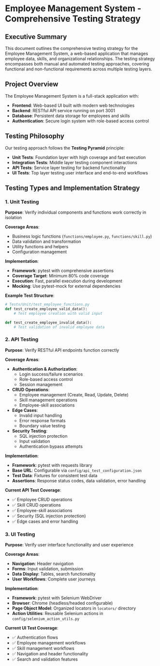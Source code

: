 # Employee Management System - Comprehensive Testing Strategy

## Executive Summary

This document outlines the comprehensive testing strategy for the Employee Management System, a web-based application that manages employee data, skills, and organizational relationships. The testing strategy encompasses both manual and automated testing approaches, covering functional and non-functional requirements across multiple testing layers.

## Project Overview

The Employee Management System is a full-stack application with:
- **Frontend**: Web-based UI built with modern web technologies
- **Backend**: RESTful API service running on port 3001
- **Database**: Persistent data storage for employees and skills
- **Authentication**: Secure login system with role-based access control

## Testing Philosophy

Our testing approach follows the **Testing Pyramid** principle:
- **Unit Tests**: Foundation layer with high coverage and fast execution
- **Integration Tests**: Middle layer testing component interactions
- **API Tests**: Service layer testing for backend functionality
- **UI Tests**: Top layer testing user interface and end-to-end workflows

## Testing Types and Implementation Strategy

### 1. Unit Testing

**Purpose**: Verify individual components and functions work correctly in isolation

**Coverage Areas**:
- Business logic functions (`functions/employee.py`, `functions/skill.py`)
- Data validation and transformation
- Utility functions and helpers
- Configuration management

**Implementation**:
- **Framework**: pytest with comprehensive assertions
- **Coverage Target**: Minimum 80% code coverage
- **Execution**: Fast, parallel execution during development
- **Mocking**: Use pytest-mock for external dependencies

**Example Test Structure**:
```python
# Tests/Unit/test_employee_functions.py
def test_create_employee_valid_data():
    # Test employee creation with valid input
    
def test_create_employee_invalid_data():
    # Test validation of invalid employee data
```

### 2. API Testing

**Purpose**: Verify RESTful API endpoints function correctly

**Coverage Areas**:
- **Authentication & Authorization**:
  - Login success/failure scenarios
  - Role-based access control
  - Session management
- **CRUD Operations**:
  - Employee management (Create, Read, Update, Delete)
  - Skill management operations
  - Employee-skill associations
- **Edge Cases**:
  - Invalid input handling
  - Error response formats
  - Boundary value testing
- **Security Testing**:
  - SQL injection protection
  - Input validation
  - Authentication bypass attempts

**Implementation**:
- **Framework**: pytest with requests library
- **Base URL**: Configurable via `config/api_test_configuration.json`
- **Test Data**: Fixtures for consistent test data
- **Assertions**: Response status codes, data validation, error handling

**Current API Test Coverage**:
- ✅ Employee CRUD operations
- ✅ Skill CRUD operations
- ✅ Employee-skill associations
- ✅ Security (SQL injection protection)
- ✅ Edge cases and error handling

### 3. UI Testing

**Purpose**: Verify user interface functionality and user experience

**Coverage Areas**:
- **Navigation**: Header navigation
- **Forms**: Input validation, submission
- **Data Display**: Tables, search functionality
- **User Workflows**: Complete user journeys

**Implementation**:
- **Framework**: pytest with Selenium WebDriver
- **Browser**: Chrome (headless/headed configurable)
- **Page Object Model**: Organized locators in `locators/` directory
- **Action Utilities**: Reusable Selenium actions in `config/selenium_action_utils.py`

**Current UI Test Coverage**:
- ✅ Authentication flows
- ✅ Employee management workflows
- ✅ Skill management workflows
- ✅ Navigation and header functionality
- ✅ Search and validation features
